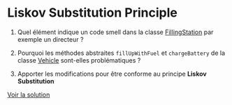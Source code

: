 # Liskov Substitution Principle

1. Quel élément indique un code smell dans la classe [FillingStation](src/main/java/com/codurance/lsp/FillingStation.java) par exemple un directeur ?

2. Pourquoi les méthodes abstraites `fillUpWithFuel` et `chargeBattery` de la classe [Vehicle](src/main/java/com/codurance/lsp/Vehicle.java) sont-elles problématiques ?

3. Apporter les modifications pour être conforme au principe **Liskov Substitution**

[Voir la solution](https://github.com/coder-may-cry/solid-kata-java/compare/main...solution%2FL)
